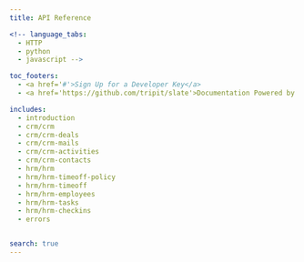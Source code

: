 ```yaml
---
title: API Reference

<!-- language_tabs:
  - HTTP
  - python
  - javascript -->

toc_footers:
  - <a href='#'>Sign Up for a Developer Key</a>
  - <a href='https://github.com/tripit/slate'>Documentation Powered by Slate</a>

includes:
  - introduction
  - crm/crm
  - crm/crm-deals
  - crm/crm-mails
  - crm/crm-activities
  - crm/crm-contacts
  - hrm/hrm
  - hrm/hrm-timeoff-policy
  - hrm/hrm-timeoff
  - hrm/hrm-employees
  - hrm/hrm-tasks
  - hrm/hrm-checkins
  - errors


search: true
---
```


